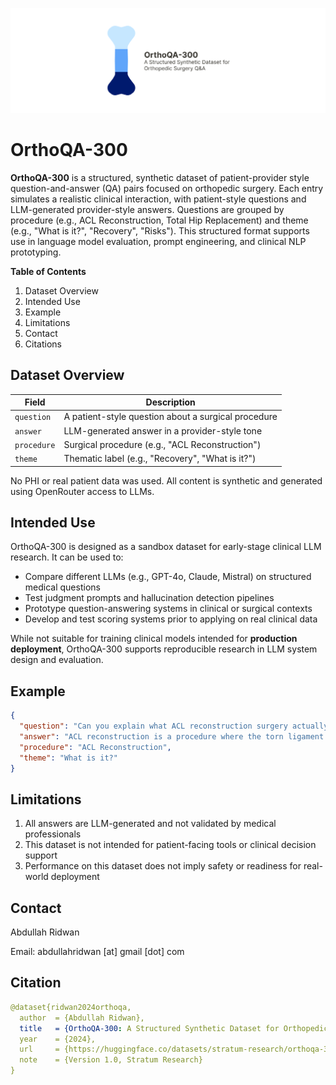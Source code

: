 ![banner for project](assets/github%20banner.png)
# OrthoQA-300

**OrthoQA-300** is a structured, synthetic dataset of patient-provider style question-and-answer (QA) pairs focused on orthopedic surgery. Each entry simulates a realistic clinical interaction, with patient-style questions and LLM-generated provider-style answers.
Questions are grouped by procedure (e.g., ACL Reconstruction, Total Hip Replacement) and theme (e.g., "What is it?", "Recovery", "Risks"). This structured format supports use in language model evaluation, prompt engineering, and clinical NLP prototyping.

**Table of Contents**
1. Dataset Overview
2. Intended Use
3. Example
4. Limitations
5. Contact
6. Citations


## Dataset Overview

| Field       | Description                                               |
|-------------|-----------------------------------------------------------|
| `question`  | A patient-style question about a surgical procedure       |
| `answer`    | LLM-generated answer in a provider-style tone             |
| `procedure` | Surgical procedure (e.g., "ACL Reconstruction")           |
| `theme`     | Thematic label (e.g., "Recovery", "What is it?")          |

No PHI or real patient data was used. All content is synthetic and generated using OpenRouter access to LLMs.



## Intended Use

OrthoQA-300 is designed as a sandbox dataset for early-stage clinical LLM research. It can be used to:

- Compare different LLMs (e.g., GPT-4o, Claude, Mistral) on structured medical questions
- Test judgment prompts and hallucination detection pipelines
- Prototype question-answering systems in clinical or surgical contexts
- Develop and test scoring systems prior to applying on real clinical data

While not suitable for training clinical models intended for **production deployment**, OrthoQA-300 supports reproducible research in LLM system design and evaluation.


## Example

```json
{
  "question": "Can you explain what ACL reconstruction surgery actually involves?",
  "answer": "ACL reconstruction is a procedure where the torn ligament is replaced with a graft...",
  "procedure": "ACL Reconstruction",
  "theme": "What is it?"
}
```

## Limitations
1. All answers are LLM-generated and not validated by medical professionals
2. This dataset is not intended for patient-facing tools or clinical decision support
3. Performance on this dataset does not imply safety or readiness for real-world deployment

## Contact
Abdullah Ridwan

Email: abdullahridwan [at] gmail [dot] com

## Citation
```yaml
@dataset{ridwan2024orthoqa,
  author  = {Abdullah Ridwan},
  title   = {OrthoQA-300: A Structured Synthetic Dataset for Orthopedic Surgery Q&A},
  year    = {2024},
  url     = {https://huggingface.co/datasets/stratum-research/orthoqa-300},
  note    = {Version 1.0, Stratum Research}
}
```